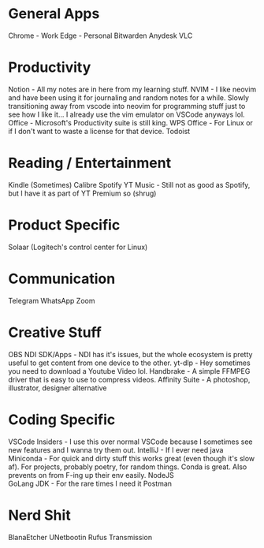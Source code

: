 # General Apps
Chrome - Work
Edge - Personal
Bitwarden
Anydesk
VLC


# Productivity
Notion - All my notes are in here from my learning stuff.
NVIM - I like neovim and have been using it for journaling and random notes for a while. Slowly transitioning away from vscode into neovim for programming stuff just to see how I like it... I already use the vim emulator on VSCode anyways lol. 
Office - Microsoft's Productivity suite is still king.
WPS Office - For Linux or if I don't want to waste a license for that device.
Todoist

# Reading / Entertainment 
Kindle (Sometimes)
Calibre
Spotify 
YT Music - Still not as good as Spotify, but I have it as part of YT Premium so (shrug)


# Product Specific
Solaar (Logitech's control center for Linux)

# Communication 
Telegram
WhatsApp
Zoom

# Creative Stuff
OBS
NDI SDK/Apps - NDI has it's issues, but the whole ecosystem is pretty useful to get content from one device to the other.
yt-dlp - Hey sometimes you need to download a Youtube Video lol.
Handbrake - A simple FFMPEG driver that is easy to use to compress videos.
Affinity Suite - A photoshop, illustrator, designer alternative 

# Coding Specific
VSCode Insiders - I use this over normal VSCode because I sometimes see new features and I wanna try them out.
IntelliJ - If I ever need java
Miniconda - For quick and dirty stuff this works great (even though it's slow af). For projects, probably poetry, for random things. Conda is great. Also prevents on from F-ing up their env easily.
NodeJS  
GoLang
JDK - For the rare times I need it
Postman 

# Nerd Shit
BlanaEtcher
UNetbootin
Rufus
Transmission
